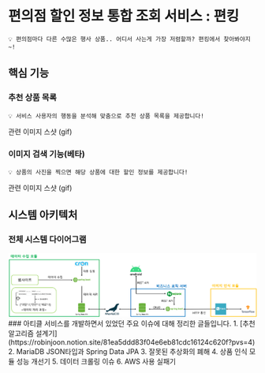 # 편의점 할인 정보 통합 조회 서비스 : 편킹

    💡 편의점마다 다른 수많은 행사 상품.. 어디서 사는게 가장 저렴할까? 편킹에서 찾아봐야지~!

## 핵심 기능

### 추천 상품 목록
    💡 서비스 사용자의 행동을 분석해 맞춤으로 추천 상품 목록을 제공합니다!
관련 이미지 스샷 (gif)
### 이미지 검색 기능(베타)
    💡 상품의 사진을 찍으면 해당 상품에 대한 할인 정보를 제공합니다!
관련 이미지 스샷 (gif)

## 시스템 아키텍처
### 전체 시스템 다이어그램
<img src="/profile/system_diagram.png">
### 아티클
    서비스를 개발하면서 있었던 주요 이슈에 대해 정리한 글들입니다.
1. [추천 알고리즘 설계기](https://robinjoon.notion.site/81ea5ddd83f04e6eb81cdc16124c620f?pvs=4)
2. MariaDB JSON타입과 Spring Data JPA
3. 잘못된 추상화의 폐해
4. 상품 인식 모듈 성능 개선기
5. 데이터 크롤링 이슈
6. AWS 사용 실패기
